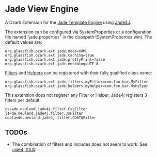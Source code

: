 # Jade View Engine

A Ozark Extension for the [Jade Template Engine][jade] using [Jade4J][jade4j].

The extension can be configured via SystemProperties or a configuration file named "jade.properties" in the classpath (SystemProperties win).
The default values are:

    org.glassfish.ozark.ext.jade.mode=XHML
    org.glassfish.ozark.ext.jade.caching=true
    org.glassfish.ozark.ext.jade.prettyPrint=false
    org.glassfish.ozark.ext.jade.encoding=UTF-8
    
[Filters][filters] and [Helpers][helpers] can be registered with their fully qualified class name:

    org.glassfish.ozark.ext.jade.filters.myFilter=com.foo.bar.MyFilter
    org.glassfish.ozark.ext.jade.helpers.myHelper=com.foo.bar.MyHelper
    
This extension does not register any Filter or Helper. Jade4j registers 3 filters per default:

    css=de.neuland.jade4j.filter.CssFilter
    js=de.neuland.jade4j.filter.JsFilter
    cdata=de.neuland.jade4j.filter.CDATAFilter

## TODOs

* The combination of filters and includes does not seem to work. See [jade4j #100][100].


 [jade]: http://jade-lang.com/
 [jade4j]: https://github.com/neuland/jade4j
 [filters]: https://github.com/neuland/jade4j#api-filters
 [helpers]: https://github.com/neuland/jade4j#api-helpers
 [100]: https://github.com/neuland/jade4j/issues/100